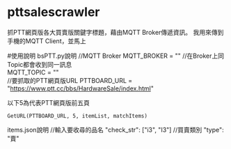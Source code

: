 # pttsalescrawler
抓PTT網頁版各大買賣版關鍵字標題，藉由MQTT Broker傳遞資訊。
我用來傳到手機的MQTT Client，並馬上

#使用說明
bsPTT.py說明
                //MQTT Broker
                MQTT_BROKER = ""
                //在Broker上同Topic都會收到同一訊息  
                MQTT_TOPIC = ""   
                //要抓取的PTT網頁版URL
                PTTBOARD_URL = "https://www.ptt.cc/bbs/HardwareSale/index.html"

以下5為代表PTT網頁版前五頁
```pytonh
GetURL(PTTBOARD_URL, 5, itemList, matchItems)  
```
items.json說明
                //輸入要收尋的品名
                "check_str": ["i3", "I3"]
                //買賣類別
                "type": "賣"

